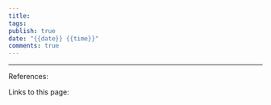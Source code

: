 ```yaml
---
title: 
tags: 
publish: true
date: "{{date}} {{time}}"
comments: true
---
```


---

References:

Links to this page:
